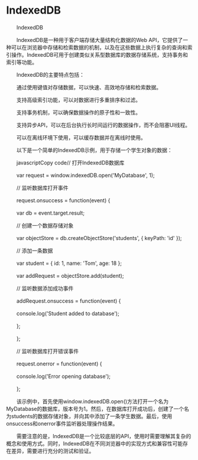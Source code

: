 # IndexedDB

　　IndexedDB

　　IndexedDB是一种用于客户端存储大量结构化数据的Web API，它提供了一种可以在浏览器中存储和检索数据的机制，以及在这些数据上执行复杂的查询和索引操作。IndexedDB可用于创建类似关系型数据库的数据存储系统，支持事务和索引等功能。

　　IndexedDB的主要特点包括：

　　通过使用键值对存储数据，可以快速、高效地存储和检索数据。

　　支持高级索引功能，可以对数据进行多重排序和过滤。

　　支持事务机制，可以确保数据操作的原子性和一致性。

　　支持异步API，可以在后台执行长时间运行的数据操作，而不会阻塞UI线程。

　　可以在离线环境下使用，可以缓存数据并在离线时使用。

　　以下是一个简单的IndexedDB示例，用于存储一个学生对象的数据：

　　javascriptCopy code// 打开IndexedDB数据库

　　var request = window.indexedDB.open('MyDatabase', 1);

　　// 监听数据库打开事件

　　request.onsuccess = function(event) {

　　var db = event.target.result;

　　// 创建一个数据存储对象

　　var objectStore = db.createObjectStore('students', { keyPath: 'id' });

　　// 添加一条数据

　　var student = { id: 1, name: 'Tom', age: 18 };

　　var addRequest = objectStore.add(student);

　　// 监听数据添加成功事件

　　addRequest.onsuccess = function(event) {

　　console.log('Student added to database');

　　};

　　};

　　// 监听数据库打开错误事件

　　request.onerror = function(event) {

　　console.log('Error opening database');

　　};

　　该示例中，首先使用window.indexedDB.open()方法打开一个名为MyDatabase的数据库，版本号为1。然后，在数据库打开成功后，创建了一个名为students的数据存储对象，并向其中添加了一条学生数据。最后，使用onsuccess和onerror事件监听器处理操作结果。

　　需要注意的是，IndexedDB是一个比较底层的API，使用时需要理解其复杂的概念和使用方式。同时，IndexedDB在不同浏览器中的实现方式和兼容性可能存在差异，需要进行充分的测试和验证。

